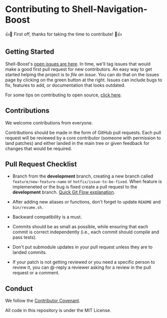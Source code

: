 # Contributing to Shell-Navigation-Boost

:thumbsup::tada: First off, thanks for taking the time to contribute! :tada::thumbsup:

## Getting Started

Shell-Boost's [open issues are here](https://github.com/LucaDillenburg/Shell-Navigation-Boost/issues). In time, we'll tag issues that would make a good first pull request for new contributors. An easy way to get started helping the project is to *file an issue*. You can do that on the issues page by clicking on the green button at the right. Issues can include bugs to fix, features to add, or documentation that looks outdated. 

For some tips on contributing to open source, [click here](https://github.com/firstcontributions/first-contributions).

## Contributions

We welcome contributions from everyone.

Contributions should be made in the form of GitHub pull requests. Each pull request will
be reviewed by a core contributor (someone with permission to land patches) and either landed in the
main tree or given feedback for changes that would be required.

## Pull Request Checklist

- Branch from the **development** branch, creating a new branch called
  ```feature/new-feature-name``` or  ```hotfix/issue-to-be-fixed```.
  When feature is implemeneted or the bug is fixed create a pull request
  to the **development** branch. [Quick Git Flow explanation](https://medium.com/@muneebsajjad/git-flow-explained-quick-and-simple-7a753313572f).

- After adding new aliases or functions, don't forget to update ```README``` and ```bin/resume.sh```.

- Backward compatibility is a must.

- Commits should be as small as possible, while ensuring that each commit is
  correct independently (i.e., each commit should compile and pass tests). 

- Don't put submodule updates in your pull request unless they are to landed
  commits.

- If your patch is not getting reviewed or you need a specific person to review
  it, you can @-reply a reviewer asking for a review in the pull request or a
  comment.

## Conduct

We follow the [Contributor Covenant](https://www.contributor-covenant.org/version/1/4/code-of-conduct.html).

All code in this repository is under the MIT License.
